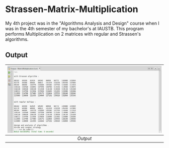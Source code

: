 # Strassen-Matrix-Multiplication

My 4th project was in the "Algorithms Analysis and Design" course when I was in the 4th semester of my bachelor's at IAUSTB. This program performs Multiplication on 2 matrices with regular and Strassen's algorithms.


## Output
| <img src="out.jpg" alt="Pascal Triangle" width="900"/> | 
|:--:| 
| *Output*

